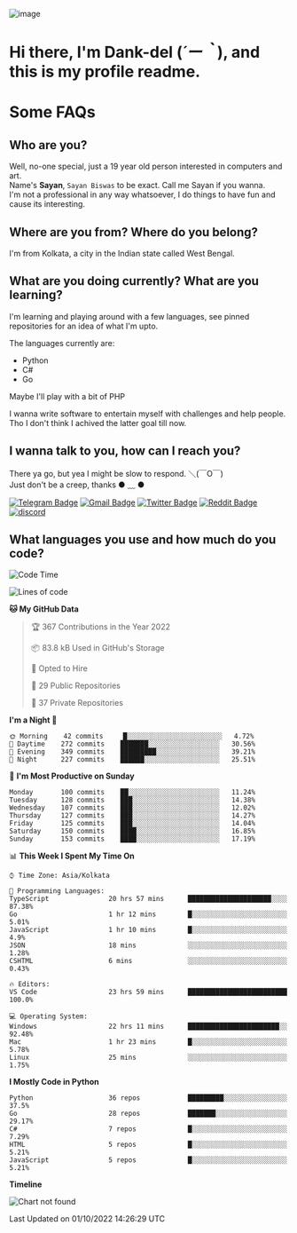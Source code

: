 ![image](https://user-images.githubusercontent.com/63096193/125182844-29f20800-e22f-11eb-8dc9-b0f2d29647bb.png)

# **Hi there, I'm Dank-del (*´ー｀*), and this is my profile readme.**
<!--  [![Profile views](https://gpvc.arturio.dev/dank-del)](https://github.com/dank-del) -->
# Some FAQs

## **Who are you?**

Well, no-one special, just a 19 year old person interested in computers and art. \
Name's **Sayan**, `Sayan Biswas` to be exact. Call me Sayan if you wanna. \
I'm not a professional in any way whatsoever, I do things to have fun and cause its interesting.

## **Where are you from? Where do you belong?**

I'm from Kolkata, a city in the Indian state called West Bengal.

## **What are you doing currently? What are you learning?**

I'm learning and playing around with a few languages, see pinned repositories for an idea of what I'm upto.

The languages currently are:

- Python
- C#
- Go

Maybe I'll play with a bit of PHP

I wanna write software to entertain myself with challenges and help people. \
Tho I don't think I achived the latter goal till now.

<!--## **Eww, I see a weeb profile.**

Can't help it, it's the best way to hide my face on this account
> Why do people hate weebs .-.

## **Cool, what more interests you?**

My interests are quite, weird. They're scattered all over the place. \
I've been fascinated by music and have studied it since the age of 6, I've performed on stage and on air but yeah now I've been away from that. I specialize in key instruments. \
Another thing that interests me is Media Production, aka, working with audio, video and broadcasting media.

> I just like art in general. also feeds the reason of me being obsessed with Japanese drawings (⋟ ﹏ ⋞)-->

## **I wanna talk to you, how can I reach you?**

There ya go, but yea I might be slow to respond. ＼(￣O￣) \
Just don't be a creep, thanks ● ﹏ ●

[![Telegram Badge](https://img.shields.io/badge/-dank_as_fuck-1ca0f1?style=flat-square&logo=telegram&logoColor=white&link=https://t.me/dank_as_fuck)](https://t.me/dank_as_fuck)
[![Gmail Badge](https://img.shields.io/badge/-chizuru@kanojo.tk-c14438?style=flat-square&logo=Gmail&logoColor=white&link=mailto:chizuru@kanojo.tk)](mailto:chizuru@kanojo.tk)
[![Twitter Badge](https://img.shields.io/twitter/follow/TheDankDel?style=social)](https://twitter.com/TheDankDel)
[![Reddit Badge](https://img.shields.io/reddit/user-karma/combined/dank_as_fuck_?style=social)](https://www.reddit.com/user/dank_as_fuck_/)
[![discord](https://discord-md-badge.vercel.app/api/shield/506536929152466945?style=social)](https://discordapp.com/users/506536929152466945)

## **What languages you use and how much do you code?**

<!--START_SECTION:waka-->
![Code Time](http://img.shields.io/badge/Code%20Time-797%20hrs%205%20mins-blue)

![Lines of code](https://img.shields.io/badge/From%20Hello%20World%20I%27ve%20Written-961%20Thousand%20lines%20of%20code-blue)

**🐱 My GitHub Data** 

> 🏆 367 Contributions in the Year 2022
 > 
> 📦 83.8 kB Used in GitHub's Storage 
 > 
> 💼 Opted to Hire
 > 
> 📜 29 Public Repositories 
 > 
> 🔑 37 Private Repositories  
 > 
**I'm a Night 🦉** 

```text
🌞 Morning    42 commits     █░░░░░░░░░░░░░░░░░░░░░░░░   4.72% 
🌆 Daytime    272 commits    ███████░░░░░░░░░░░░░░░░░░   30.56% 
🌃 Evening    349 commits    █████████░░░░░░░░░░░░░░░░   39.21% 
🌙 Night      227 commits    ██████░░░░░░░░░░░░░░░░░░░   25.51%

```
📅 **I'm Most Productive on Sunday** 

```text
Monday       100 commits    ██░░░░░░░░░░░░░░░░░░░░░░░   11.24% 
Tuesday      128 commits    ███░░░░░░░░░░░░░░░░░░░░░░   14.38% 
Wednesday    107 commits    ███░░░░░░░░░░░░░░░░░░░░░░   12.02% 
Thursday     127 commits    ███░░░░░░░░░░░░░░░░░░░░░░   14.27% 
Friday       125 commits    ███░░░░░░░░░░░░░░░░░░░░░░   14.04% 
Saturday     150 commits    ████░░░░░░░░░░░░░░░░░░░░░   16.85% 
Sunday       153 commits    ████░░░░░░░░░░░░░░░░░░░░░   17.19%

```


📊 **This Week I Spent My Time On** 

```text
⌚︎ Time Zone: Asia/Kolkata

💬 Programming Languages: 
TypeScript               20 hrs 57 mins      █████████████████████░░░░   87.38% 
Go                       1 hr 12 mins        █░░░░░░░░░░░░░░░░░░░░░░░░   5.01% 
JavaScript               1 hr 10 mins        █░░░░░░░░░░░░░░░░░░░░░░░░   4.9% 
JSON                     18 mins             ░░░░░░░░░░░░░░░░░░░░░░░░░   1.28% 
CSHTML                   6 mins              ░░░░░░░░░░░░░░░░░░░░░░░░░   0.43%

🔥 Editors: 
VS Code                  23 hrs 59 mins      █████████████████████████   100.0%

💻 Operating System: 
Windows                  22 hrs 11 mins      ███████████████████████░░   92.48% 
Mac                      1 hr 23 mins        █░░░░░░░░░░░░░░░░░░░░░░░░   5.78% 
Linux                    25 mins             ░░░░░░░░░░░░░░░░░░░░░░░░░   1.75%

```

**I Mostly Code in Python** 

```text
Python                   36 repos            █████████░░░░░░░░░░░░░░░░   37.5% 
Go                       28 repos            ███████░░░░░░░░░░░░░░░░░░   29.17% 
C#                       7 repos             █░░░░░░░░░░░░░░░░░░░░░░░░   7.29% 
HTML                     5 repos             █░░░░░░░░░░░░░░░░░░░░░░░░   5.21% 
JavaScript               5 repos             █░░░░░░░░░░░░░░░░░░░░░░░░   5.21%

```


**Timeline**

![Chart not found](https://raw.githubusercontent.com/Dank-del/Dank-del/main/charts/bar_graph.png) 


 Last Updated on 01/10/2022 14:26:29 UTC
<!--END_SECTION:waka-->

<!--## **Can I stalk your spotify?**

Um sure.

![OwO Spotify](https://spotify-recently-played-readme.vercel.app/api?user=31fdrsslnr7nvq4ytqwtw7c4rxfm&count=5)-->
